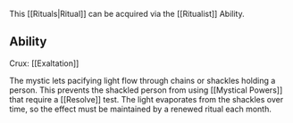 This [[Rituals|Ritual]] can be acquired via the [[Ritualist]] Ability.
## Ability
Crux: [[Exaltation]]

The mystic lets pacifying light flow through chains or shackles holding a person. This prevents the shackled person from using [[Mystical Powers]] that require a [[Resolve]] test. The light evaporates from the shackles over time, so the effect must be maintained by a renewed ritual each month.